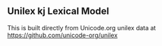 Unilex kj Lexical Model
----------------------

This is built directly from Unicode.org unilex data at
https://github.com/unicode-org/unilex
